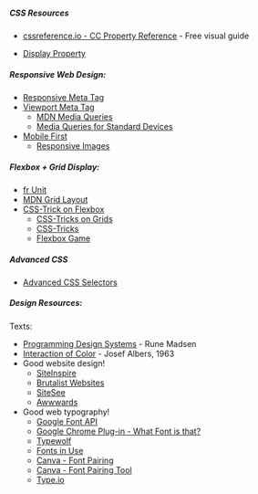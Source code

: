 ##### CSS Resources
* [cssreference.io - CC Property Reference](https://cssreference.io/) - Free visual guide 

* [Display Property](https://developer.mozilla.org/en-US/docs/Web/CSS/display)
##### Responsive Web Design:
  * [Responsive Meta Tag](https://css-tricks.com/snippets/html/responsive-meta-tag/)
  * [Viewport Meta Tag](https://developer.mozilla.org/en-US/docs/Mozilla/Mobile/Viewport_meta_tag)
	* [MDN Media Queries](https://developer.mozilla.org/en-US/docs/Web/CSS/Media_Queries/Using_media_queries)
	* [Media Queries for Standard Devices](https://css-tricks.com/snippets/css/media-queries-for-standard-devices/)
  * [Mobile First](https://responsivedesign.is/strategy/page-layout/mobile-first/)
	* [Responsive Images](https://developer.mozilla.org/en-US/docs/Learn/HTML/Multimedia_and_embedding/Responsive_images)


##### Flexbox + Grid Display:
  * [fr Unit](https://alligator.io/css/css-grid-layout-fr-unit/)
  * [MDN Grid Layout](https://developer.mozilla.org/en-US/docs/Web/CSS/CSS_Grid_Layout/Relationship_of_Grid_Layout)
  * [CSS-Trick on Flexbox](https://css-tricks.com/snippets/css/a-guide-to-flexbox/)
	* [CSS-Tricks on Grids](https://css-tricks.com/snippets/css/css-grid-starter-layouts/)
	* [CSS-Tricks](	https://css-tricks.com/snippets/css/complete-guide-grid/)
	* [Flexbox Game](https://flexbox.webflow.com/)
  
  ##### Advanced CSS
  * [Advanced CSS Selectors](https://www.w3schools.com/cssref/css_selectors.asp)

  ##### Design Resources:
Texts:
  * [Programming Design Systems](https://programmingdesignsystems.com/introduction/) - Rune Madsen
  * [Interaction of Color](https://www.amazon.com/Interaction-Color-Anniversary-Josef-Albers/dp/0300179359) - Josef Albers, 1963
* Good website design!
  * [SiteInspire](https://www.siteinspire.com)
  * [Brutalist Websites](http://brutalistwebsites.com)
  * [SiteSee](https://sitesee.co/)
  * [Awwwards](https://www.awwwards.com/websites/)
* Good web typography!  
  * [Google Font API](https://developers.google.com/fonts/)
  * [Google Chrome Plug-in - What Font is that?](https://chrome.google.com/webstore/detail/whatfont/jabopobgcpjmedljpbcaablpmlmfcogm)
  * [Typewolf](https://www.typewolf.com/)
  * [Fonts in Use](https://fontsinuse.com/)
  * [Canva - Font Pairing](https://www.canva.com/learn/the-ultimate-guide-to-font-pairing/)
  * [Canva - Font Pairing Tool](https://www.canva.com/font-combinations)
  * [Type.io](http://typ.io/)